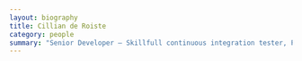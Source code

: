 ```yaml
---
layout: biography
title: Cillian de Roiste
category: people
summary: "Senior Developer — Skillfull continuous integration tester, Python veteran, eclectic digitalist and passionate Nix enthusiast."
---
```


